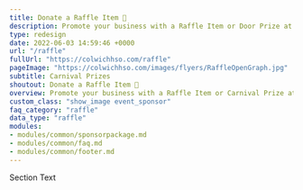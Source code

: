 ```yaml
---
title: Donate a Raffle Item 🎁
description: Promote your business with a Raffle Item or Door Prize at our upcoming Carnival! 
type: redesign
date: 2022-06-03 14:59:46 +0000
url: "/raffle"
fullUrl: "https://colwichhso.com/raffle"
pageImage: "https://colwichhso.com/images/flyers/RaffleOpenGraph.jpg"
subtitle: Carnival Prizes
shoutout: Donate a Raffle Item 🎁
overview: Promote your business with a Raffle Item or Carnival Prize at our upcoming Carnival! Proceeds directly benefit the school, and we'll give your company a bit of exposure!
custom_class: "show_image event_sponsor"
faq_category: "raffle"
data_type: "raffle"
modules:
- modules/common/sponsorpackage.md
- modules/common/faq.md
- modules/common/footer.md
---
```

Section Text
